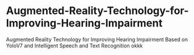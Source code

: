 # Augmented-Reality-Technology-for-Improving-Hearing-Impairment
Augmented Reality Technology for Improving Hearing Impairment Based on YoloV7 and Intelligent Speech and Text Recognition
okkk
